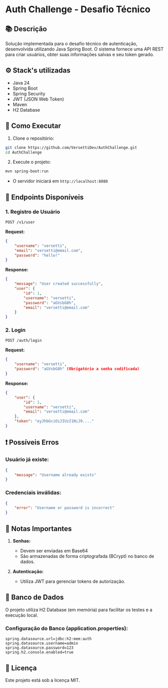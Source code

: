 # Auth Challenge - Desafio Técnico
## 📚 Descrição

Solução implementada para o desafio técnico de autenticação, desenvolvida utilizando Java Spring Boot. O sistema fornece uma API REST para criar usuários, obter suas informações salvas e seu token gerado.

## ⚙️ Stack's utilizadas
- Java 24
- Spring Boot
- Spring Security
- JWT (JSON Web Token)
- Maven
- H2 Database

## 🎁 Como Executar
1. Clone o repositório:
```bash
git clone https://github.com/VersettiDev/AuthChallenge.git
cd AuthChallenge
```
2. Execute o projeto:
``` bash
mvn spring-boot:run
```
- O servidor iniciará em `http://localhost:8080`
## 🧶 Endpoints Disponíveis
### 1. Registro de Usuário
``` 
POST /v1/user
```
**Request:**
``` json
{
    "username": "versetti",
    "email": "versetti@email.com",
    "password": "hello!"
}
```
**Response:**
``` json
{
	"message": "User created successfully",
	"user": {
		"id": 1,
		"username": "versetti",
		"password": "aGVsbG8h",
		"email": "versetti@email.com"
	}
}
```
### 2. Login
``` 
POST /auth/login
```
**Request:**
``` json
{
    "username": "versetti",
    "password": "aGVsbG8h" (Obrigatório a senha codificada)
}
```
**Response:**
``` json
{
	"user": {
		"id": 1,
		"username": "versetti",
		"email": "versetti@email.com"
	},
	"token": "eyJhbGciOiJIUzI1NiJ9...."
}
```
## ❗ Possíveis Erros
### Usuário já existe:
``` json
{
    "message": "Username already exists"
}
```
### Credenciais inválidas:
``` json
{
    "error": "Username or password is incorrect"
}
```
## 📝 Notas Importantes
1. **Senhas:**
    - Devem ser enviadas em Base64
    - São armazenadas de forma criptografada (BCrypt) no banco de dados.

2. **Autenticação:**
    - Utiliza JWT para gerenciar tokens de autorização.
## 💾 Banco de Dados
O projeto utiliza H2 Database (em memória) para facilitar os testes e a execução local.
### Configuração do Banco (application.properties):
``` properties
spring.datasource.url=jdbc:h2:mem:auth
spring.datasource.username=admin
spring.datasource.password=123
spring.h2.console.enabled=true
```
## 📄 Licença
Este projeto está sob a licença MIT.
